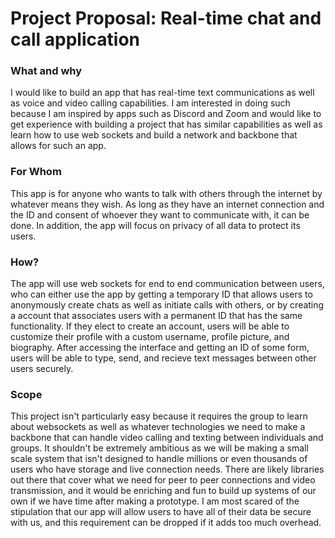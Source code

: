 # Project Proposal: Real-time chat and call application

### What and why
I would like to build an app that has real-time text communications as well as voice and video calling capabilities. I am interested in doing such because I am inspired by apps such as Discord and Zoom and would like to get experience with building a project that has similar capabilities as well as learn how to use web sockets and build a network and backbone that allows for such an app.

### For Whom
This app is for anyone who wants to talk with others through the internet by whatever means they wish. As long as they have an internet connection and the ID and consent of whoever they want to communicate with, it can be done. In addition, the app will focus on privacy of all data to protect its users.

### How?

The app will use web sockets for end to end communication between users, who can either use the app by getting a temporary ID that allows users to anonymously create chats as well as initiate calls with others, or by creating a account that associates users with a permanent ID that has the same functionality. If they elect to create an account, users will be able to customize their profile with a custom username, profile picture, and biography. After accessing the interface and getting an ID of some form, users will be able to type, send, and recieve text messages between other users securely.

### Scope
This project isn't particularly easy because it requires the group to learn about websockets as well as whatever technologies we need to make a backbone that can handle video calling and texting between individuals and groups. It shouldn't be extremely ambitious as we will be making a small scale system that isn't designed to handle millions or even thousands of users who have storage and live connection needs. There are likely libraries out there that cover what we need for peer to peer connections and video transmission, and it would be enriching and fun to build up systems of our own if we have time after making a prototype. I am most scared of the stipulation that our app will allow users to have all of their data be secure with us, and this requirement can be dropped if it adds too much overhead.